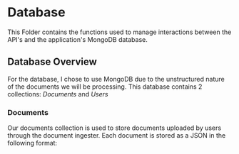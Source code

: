# Database
This Folder contains the functions used to manage interactions between the API's and the application's MongoDB database.

## Database Overview
For the database, I chose to use MongoDB due to the unstructured nature of the documents we will be processing. This database contains 2 collections: *Documents* and *Users*

### Documents
Our documents collection is used to store documents uploaded by users through the document ingester. Each document is stored as a JSON in the following format:

